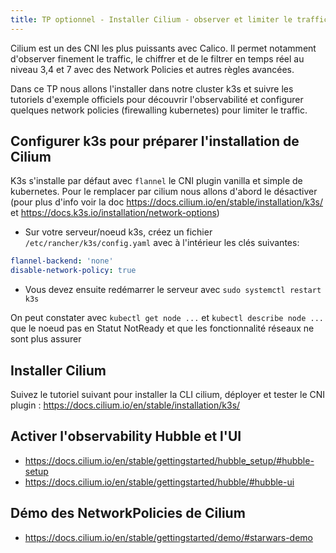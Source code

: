 ```yaml
---
title: TP optionnel - Installer Cilium - observer et limiter le traffic 
---
```


Cilium est un des CNI les plus puissants avec Calico. Il permet notamment d'observer finement le traffic, le chiffrer et de le filtrer en temps réel au niveau 3,4 et 7 avec des Network Policies et autres règles avancées.

Dans ce TP nous allons l'installer dans notre cluster k3s et suivre les tutoriels d'exemple officiels pour découvrir l'observabilité et configurer quelques network policies (firewalling kubernetes) pour limiter le traffic.


## Configurer k3s pour préparer l'installation de Cilium

K3s s'installe par défaut avec `flannel` le CNI plugin vanilla et simple de kubernetes. Pour le remplacer par cilium nous allons d'abord le désactiver (pour plus d'info voir la doc https://docs.cilium.io/en/stable/installation/k3s/ et https://docs.k3s.io/installation/network-options)

- Sur votre serveur/noeud k3s, créez un fichier `/etc/rancher/k3s/config.yaml` avec à l'intérieur les clés suivantes:

```yaml
flannel-backend: 'none'
disable-network-policy: true
```

- Vous devez ensuite redémarrer le serveur avec `sudo systemctl restart k3s`

On peut constater avec `kubectl get node ...` et `kubectl describe node ...` que le noeud pas en Statut NotReady et que les fonctionnalité réseaux ne sont plus assurer


## Installer Cilium

Suivez le tutoriel suivant pour installer la CLI cilium, déployer et tester le CNI plugin : https://docs.cilium.io/en/stable/installation/k3s/

## Activer l'observability Hubble et l'UI

- https://docs.cilium.io/en/stable/gettingstarted/hubble_setup/#hubble-setup
- https://docs.cilium.io/en/stable/gettingstarted/hubble/#hubble-ui


## Démo des NetworkPolicies de Cilium

- https://docs.cilium.io/en/stable/gettingstarted/demo/#starwars-demo